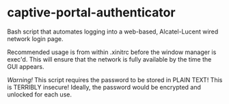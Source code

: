 # captive-portal-authenticator
Bash script that automates logging into a web-based, Alcatel-Lucent wired network login page.

Recommended usage is from within .xinitrc before the window manager is exec'd. This will ensure that the network is fully available by the time the GUI appears.

*Warning!* This script requires the password to be stored in PLAIN TEXT! This is TERRIBLY insecure! Ideally, the password would be encrypted and unlocked for each use.
